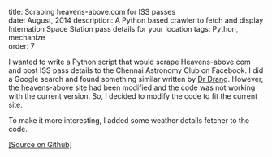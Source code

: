 title: Scraping heavens-above.com for ISS passes  
date: August, 2014
description: A Python based crawler to fetch and display Internation Space Station pass details for your location
tags: Python, mechanize  
order: 7

I wanted to write a Python script that would scrape Heavens-above.com and post ISS pass details to the Chennai Astronomy Club on Facebook. I did a Google search and found something similar written by [Dr Drang](https://github.com/drdrang/heavens-above). However, the heavens-above site had been modified and the code was not working with the current version. So, I decided to modify the code to fit the current site.

To make it more interesting, I added some weather details fetcher to the code.

[[Source on Github]](https://github.com/astronomersiva/heavens-above/)

